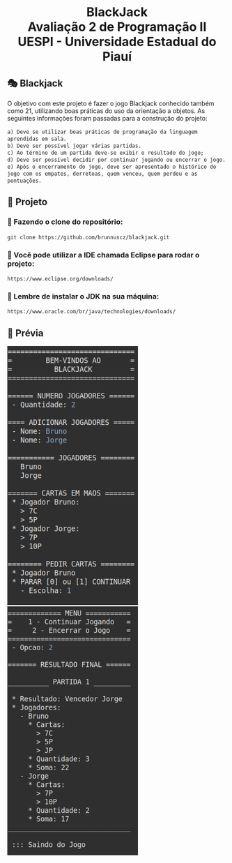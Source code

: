 <h1 align="center">
    BlackJack <br>
    Avaliação 2 de Programação II<br>
    UESPI - Universidade Estadual do Piauí
</h1>

## 🎭 Blackjack

O objetivo com este projeto é fazer o jogo Blackjack conhecido também como 21, utilizando boas práticas do uso da orientação a objetos. As seguintes informações foram passadas para a construção do projeto:

    a) Deve se utilizar boas práticas de programação da linguagem aprendidas em sala.
    b) Deve ser possível jogar várias partidas.
    c) Ao término de um partida deve-se exibir o resultado do jogo;
    d) Deve ser possível decidir por continuar jogando ou encerrar o jogo.
    e) Após o encerramento do jogo, deve ser apresentado o histórico do jogo com os empates, derretoas, quem venceu, quem perdeu e as pontuações.

## 📁 Projeto
### 📍 Fazendo o clone do repositório:

    git clone https://github.com/brunnuscz/blackjack.git

### 📍 Você pode utilizar a IDE chamada Eclipse para rodar o projeto:

    https://www.eclipse.org/downloads/
    
### 📍 Lembre de instalar o JDK na sua máquina:

    https://www.oracle.com/br/java/technologies/downloads/

## 🚩 Prévia
<span>
    <img src="previa-1.png" width="300">
    <img src="previa-2.png" width="300">
</span>
